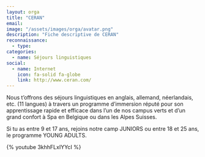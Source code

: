 ```yaml
---
layout: orga
title: "CERAN"
email: 
image: "/assets/images/orga/avatar.png"
description: "Fiche descriptive de CERAN"
reconnaissance:
  - type: 
categories: 
  - name: Séjours linguistiques
social:
  - name: Internet
    icon: fa-solid fa-globe
    link: http://www.ceran.com/
---
```

Nous t’offrons des séjours linguistiques en anglais, allemand, néerlandais, etc. (11 langues) à travers un programme d’immersion réputé pour son apprentissage rapide et efficace dans l’un de nos campus verts et d’un grand confort à Spa en Belgique ou dans les Alpes Suisses.

Si tu as entre 9 et 17 ans, rejoins notre camp JUNIORS ou entre 18 et 25 ans, le programme YOUNG ADULTS.

{% youtube 3khhFLxIYYcI %}
